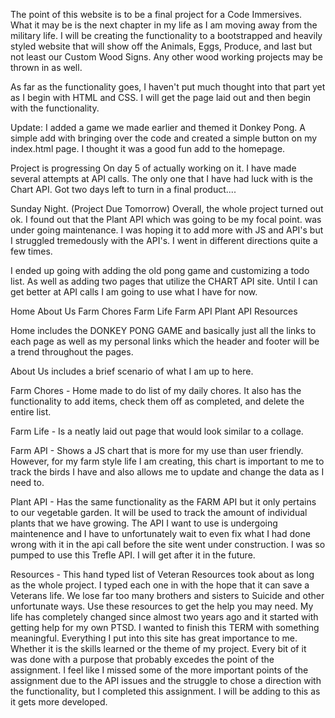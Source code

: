 The point of this website is to be a final project for a Code Immersives. What it may be is the next chapter in my life as I am moving away from the military life. I will be creating the functionality to a bootstrapped and heavily styled website that will show off the Animals, Eggs, Produce, and last but not least our Custom Wood Signs. Any other wood working projects may be thrown in as well.

As far as the functionality goes, I haven't put much thought into that part yet as I begin with HTML and CSS. I will get the page laid out and then begin with the functionality.

Update: I added a game we made earlier and themed it Donkey Pong. A simple add with bringing over the code and created a simple button on my index.html page. I thought it was a good fun add to the homepage.  

Project is progressing On day 5 of actually working on it. I have made several attempts at API calls. The only one that I have had luck with is the Chart API. Got two days left to turn in a final product....

Sunday Night. (Project Due Tomorrow)
Overall, the whole project turned out ok. I found out that the Plant API which was going to be my focal point. was under going maintenance. I was hoping it to add more with JS and API's but I struggled tremedously with the API's. I went in different directions quite a few times. 

I ended up going with adding the old pong game and customizing a todo list. As well as adding two pages that utilize the CHART API site. Until I can get better at API calls I am going to use what I have for now. 


Home  About Us  Farm Chores   Farm Life   Farm API    Plant API   Resources

Home includes the DONKEY PONG GAME and basically just all the links to each page as well as my personal links which the header and footer will be a trend throughout the pages.

About Us includes a brief scenario of what I am up to here. 

Farm Chores - Home made to do list of my daily chores. It also has the functionality to add items, check them off as completed, and delete the entire list. 

Farm Life - Is a neatly laid out page that would look similar to a collage. 

Farm API - Shows a JS chart that is more for my use than user friendly. However, for my farm style life I am creating, this chart is important to me to track the birds I have and also allows me to update and change the data as I need to. 

Plant API - Has the same functionality as the FARM API but it only pertains to our vegetable garden. It will be used to track the amount of individual plants that we have growing. The API I want to use is undergoing maintenence and I have to unfortunately wait to even fix what I had done wrong with it in the api call before the site went under construction. I was so pumped to use this Trefle API. I will get after it in the future. 

Resources - This hand typed list of Veteran Resources took about as long as the whole project. I typed each one in with the hope that it can save a Veterans life. We lose far too many brothers and sisters to Suicide and other unfortunate ways. Use these resources to get the help you may need. My life has completely changed since almost two years ago and it started with getting help for my own PTSD. I wanted to finish this TERM with something meaningful. Everything I put into this site has great importance to me. Whether it is the skills learned or the theme of my project. Every bit of it was done with a purpose that probably excedes the point of the assignment. I feel like I missed some of the more important points of the assignment due to the API issues and the struggle to chose a direction with the functionality, but I completed this assignment. I will be adding to this as it gets more developed.


